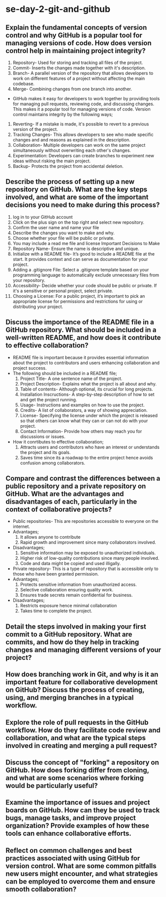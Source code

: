 # se-day-2-git-and-github
## Explain the fundamental concepts of version control and why GitHub is a popular tool for managing versions of code. How does version control help in maintaining project integrity?
1. Repository- Used for storing and tracking all files of the project.
2. Commit- Inserts the changes made together with it's description.
3. Branch- A parallel version of the repository that allows developers to work on different features of a project without affecting the main codebase.
4. Merge- Combining changes from one branch into another.
- GitHub makes it easy for developers to work together by providing tools for managing pull requests, reviewing code, and discussing changes. This makes it a popular tool for managing versions of code.
Version control maintains integrity by the following ways;
1. Reverting- If a mistake is made, it's possible to revert to a previous version of the project.
2. Tracking Changes- This  allows developers to see who made specific changes and and reasons as explained in the description.
3. Collaboration- Multiple developers can work on the same project simultaneously without overwriting each other's changes.
4. Experimentation: Developers can create branches to experiment new ideas without risking the main project.
5. Backup- Protects the project from accidental deletion.
## Describe the process of setting up a new repository on GitHub. What are the key steps involved, and what are some of the important decisions you need to make during this process?
1. log in to your GitHub account
2. Click on the plus sign on the top right and select new repository.
3. Confirm the user name and name your file
4. Describe the changes you want to make and why.
5. Choose whether your file will be public or private.
6. You may include a read me file and license
Important Decisions to Make
1. Repository Name- Ensure the name is descriptive and unique.
2. Initialize with a README file- It’s good to include a README file at the start. It provides context and can serve as documentation for your project.
3. Adding a .gitignore File: Select a .gitignore template based on your programming language to automatically exclude unnecessary files from your repository.
4. Accessibility- Decide whether your code should be public or private. If it's a sensitive or personal project, select private.
5. Choosing a License: For a public project, it’s important to pick an appropriate license for permissions and restrictions for using or distributing your project.
## Discuss the importance of the README file in a GitHub repository. What should be included in a well-written README, and how does it contribute to effective collaboration?
- README file is important because it provides essential information about the project to contributors and users enhancing collaboration and project success.
- The following should be included in a README file;
  1. Project Title- A one sentence name of the project.
  2. Project Description- Explains what the project is all about and why.
  3. Table of contents- Although optional, its crucial for long projects.
  4. Installation Inscructions- A step-by-step description of how to set and get the project running.
  5. Usage- Instructions and examples on how to use the project.
  6. Credits- A list of collaborators, a way of showing appreciation.
  7. License- Specifying the license under which the project is released so that others can know what they can or can not do with your project.
  8. Contact Information- Provide how others may reach you for discussions or issues.
- How it conrtibutes to effective collaboration;
  1. Attracts users and contributors who have an interest or understands the project and its goals.
  2. Saves time since its a roadwap to the entire project hence avoids confusion among collaborators.
## Compare and contrast the differences between a public repository and a private repository on GitHub. What are the advantages and disadvantages of each, particularly in the context of collaborative projects?
- Public repositories- This are repositories accessible to everyone on the internet.
- Advantages;
  1. It allows anyone to contribute
  2. Rapid growth and improvement since many collaborators involved.
- Disadvantages;
  1. Sensitive information may be exposed to unauthorized individuals.
  2. Higher risk of low-quality contributions since many people involved.
  3. Code and data might be copied and used illigally.
- Private repository- This is a type of repository that is accessible only to those who have been granted permission.
- Advantages;
  1. Protects sensitive information from unauthorized access.
  2. Selective collaboration ensuring quality work.
  3. Ensures trade secrets remain confidential for business.
- Disadvantages;
  1. Restricts exposure hence minimal collaboration
  2. Takes time to complete the project.
## Detail the steps involved in making your first commit to a GitHub repository. What are commits, and how do they help in tracking changes and managing different versions of your project?

## How does branching work in Git, and why is it an important feature for collaborative development on GitHub? Discuss the process of creating, using, and merging branches in a typical workflow.

## Explore the role of pull requests in the GitHub workflow. How do they facilitate code review and collaboration, and what are the typical steps involved in creating and merging a pull request?

## Discuss the concept of "forking" a repository on GitHub. How does forking differ from cloning, and what are some scenarios where forking would be particularly useful?

## Examine the importance of issues and project boards on GitHub. How can they be used to track bugs, manage tasks, and improve project organization? Provide examples of how these tools can enhance collaborative efforts.

## Reflect on common challenges and best practices associated with using GitHub for version control. What are some common pitfalls new users might encounter, and what strategies can be employed to overcome them and ensure smooth collaboration?
